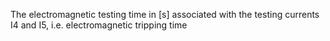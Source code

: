 The electromagnetic testing time in [s] associated with the testing currents I4 and I5, i.e. electromagnetic tripping time